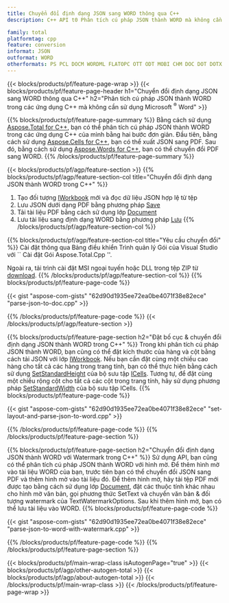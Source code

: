 ```yaml
---
title: Chuyển đổi định dạng JSON sang WORD thông qua C++
description: C++ API t0 Phân tích cú pháp JSON thành WORD mà không cần sử dụng Microsoft Word

family: total
platformtag: cpp
feature: conversion
informat: JSON
outformat: WORD
otherformats: PS PCL DOCM WORDML FLATOPC OTT ODT MOBI CHM DOC DOT DOTX EPUB RTF
---
```

{{< blocks/products/pf/feature-page-wrap >}}
{{< blocks/products/pf/feature-page-header h1="Chuyển đổi định dạng JSON sang WORD thông qua C++" h2="Phân tích cú pháp JSON thành WORD trong các ứng dụng C++ mà không cần sử dụng Microsoft <sup>&reg;</sup> Word" >}}

{{% blocks/products/pf/feature-page-summary %}}
Bằng cách sử dụng [Aspose.Total for C++](https://products.aspose.com/total/cpp/), bạn có thể phân tích cú pháp JSON thành WORD trong các ứng dụng C++ của mình bằng hai bước đơn giản. Đầu tiên, bằng cách sử dụng [Aspose.Cells for C++](https://products.aspose.com/cells/cpp/), bạn có thể xuất JSON sang PDF. Sau đó, bằng cách sử dụng [Aspose.Words for C++](https://products.aspose.com/words/cppp/), bạn có thể chuyển đổi PDF sang WORD. 
{{% /blocks/products/pf/feature-page-summary  %}}

{{< blocks/products/pf/agp/feature-section >}}
{{% blocks/products/pf/agp/feature-section-col title="Chuyển đổi định dạng JSON thành WORD trong C++" %}}
1. Tạo đối tượng [IWorkbook](https://reference.aspose.com/cells/cpp/class/aspose.cells.i_workbook) mới và đọc dữ liệu JSON hợp lệ từ tệp
2. Lưu JSON dưới dạng PDF bằng phương pháp [Save](https://reference.aspose.com/cells/cpp/class/aspose.cells.i_workbook#a9460f52a2dec8f4bf623a4905167d997)
3. Tải tài liệu PDF bằng cách sử dụng lớp [Document](https://reference.aspose.com/words/cpp/class/aspose.words.document)
4. Lưu tài liệu sang định dạng WORD bằng phương pháp [Lưu](https://reference.aspose.com/words/cpp/class/aspose.words.document#save_string_saveformat)
{{% /blocks/products/pf/agp/feature-section-col %}}

{{% blocks/products/pf/agp/feature-section-col title="Yêu cầu chuyển đổi" %}}
Cài đặt thông qua Bảng điều khiển Trình quản lý Gói của Visual Studio với `` Cài đặt Gói Aspose.Total.Cpp ''.

Ngoài ra, tải trình cài đặt MSI ngoại tuyến hoặc DLL trong tệp ZIP từ [download](https://releases.aspose.com/total/cpp).
{{% /blocks/products/pf/agp/feature-section-col %}}
{{% blocks/products/pf/feature-page-code %}}

{{< gist "aspose-com-gists" "62d90d1935ee72ea0be4071f38e82ece" "parse-json-to-doc.cpp" >}}



{{% /blocks/products/pf/feature-page-code %}}
{{< /blocks/products/pf/agp/feature-section >}}

{{% blocks/products/pf/feature-page-section  h2="Đặt bố cục & chuyển đổi định dạng JSON thành WORD trong C++" %}}
Trong khi phân tích cú pháp JSON thành WORD, bạn cũng có thể đặt kích thước của hàng và cột bằng cách tải JSON với lớp [IWorkbook](https://reference.aspose.com/cells/cpp/class/aspose.cells.i_workbook). Nếu bạn cần đặt cùng một chiều cao hàng cho tất cả các hàng trong trang tính, bạn có thể thực hiện bằng cách sử dụng [SetStandardHeight](https://reference.aspose.com/cells/cpp/class/aspose.cells.i_cell#a0b79a3163e2b601aa1b6a6a1e3f1467f ) của bộ sưu tập [ICells](https://reference.aspose.com/cells/cpp/class/aspose.cells.i_cell). Tương tự, để đặt cùng một chiều rộng cột cho tất cả các cột trong trang tính, hãy sử dụng phương pháp [SetStandardWidth](https://reference.aspose.com/cells/cpp/class/aspose.cells.i_cell#a48f5dbccc3bf4bb9e6e882094b500bd7) của bộ sưu tập ICells.
{{% blocks/products/pf/feature-page-code %}}

{{< gist "aspose-com-gists" "62d90d1935ee72ea0be4071f38e82ece" "set-layout-and-parse-json-to-word.cpp" >}}

{{% /blocks/products/pf/feature-page-code  %}}
{{% /blocks/products/pf/feature-page-section %}}

{{% blocks/products/pf/feature-page-section  h2="Chuyển đổi định dạng JSON thành WORD với Watermark trong C++" %}}
Sử dụng API, bạn cũng có thể phân tích cú pháp JSON thành WORD với hình mờ. Để thêm hình mờ vào tài liệu WORD của bạn, trước tiên bạn có thể chuyển đổi JSON sang PDF và thêm hình mờ vào tài liệu đó. Để thêm hình mờ, hãy tải tệp PDF mới được tạo bằng cách sử dụng lớp [Document](https://reference.aspose.com/words/cpp/class/aspose.words.document), đặt các thuộc tính khác nhau cho hình mờ văn bản,
gọi phương thức SetText và chuyển văn bản & đối tượng watermark của TextWatermarkOptions. Sau khi thêm hình mờ, bạn có thể lưu tài liệu vào WORD.
{{% blocks/products/pf/feature-page-code %}}

{{< gist "aspose-com-gists" "62d90d1935ee72ea0be4071f38e82ece" "parse-json-to-word-with-watermark.cpp" >}}

{{% /blocks/products/pf/feature-page-code  %}}
{{% /blocks/products/pf/feature-page-section %}}

{{< blocks/products/pf/main-wrap-class isAutogenPage="true" >}}
{{< blocks/products/pf/agp/other-autogen-total >}}
{{< blocks/products/pf/agp/about-autogen-total >}}
{{< /blocks/products/pf/main-wrap-class >}}
{{< /blocks/products/pf/feature-page-wrap >}}